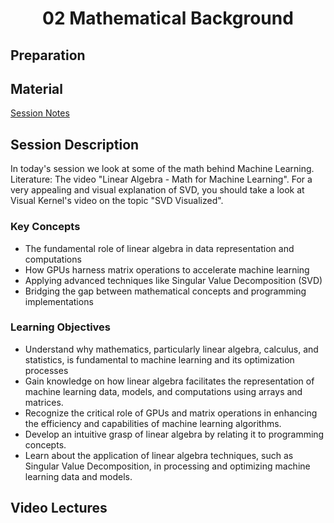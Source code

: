 <h1 align="center">02 Mathematical Background</h1>

## Preparation



## Material

[Session Notes](drive.google.com/file/d/1s8qb0pno7WZ34Cq5a76rmpxW10ObSjwv/view?usp=sharing)

## Session Description

In today's session we look at some of the math behind Machine Learning. Literature: The video "Linear Algebra - Math for Machine Learning". For a very appealing and visual explanation of SVD, you should take a look at Visual Kernel's video on the topic "SVD Visualized".

### Key Concepts <!-- NOTE: AI-generated -->

- The fundamental role of linear algebra in data representation and computations
- How GPUs harness matrix operations to accelerate machine learning
- Applying advanced techniques like Singular Value Decomposition (SVD)
- Bridging the gap between mathematical concepts and programming implementations

### Learning Objectives

- Understand why mathematics, particularly linear algebra, calculus, and statistics, is fundamental to machine learning and its optimization processes
- Gain knowledge on how linear algebra facilitates the representation of machine learning data, models, and computations using arrays and matrices.
- Recognize the critical role of GPUs and matrix operations in enhancing the efficiency and capabilities of machine learning algorithms.
- Develop an intuitive grasp of linear algebra by relating it to programming concepts.
- Learn about the application of linear algebra techniques, such as Singular Value Decomposition, in processing and optimizing machine learning data and models.

## Video Lectures
